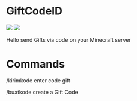 # GiftCodeID

<img src="https://poggit.pmmp.io/shield.state/GiftCodeID">
<img src="https://github.com/NurAzliYT/GiftCodeID/blob/main/1611205.png">
<p>Hello send Gifts via code on your Minecraft server</p>

# Commands

<p>/kirimkode enter code gift</p>
<p>/buatkode create a Gift Code</p>
